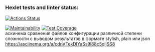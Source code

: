 ### Hexlet tests and linter status:
[![Actions Status](https://github.com/ingvyn/frontend-project-lvl2/workflows/hexlet-check/badge.svg)](https://github.com/ingvyn/frontend-project-lvl2/actions)  

[![Maintainability](https://api.codeclimate.com/v1/badges/f223ff3815182d2e54c3/maintainability)](https://codeclimate.com/github/ingvyn/frontend-project-lvl2/maintainability)
[![Test Coverage](https://api.codeclimate.com/v1/badges/f223ff3815182d2e54c3/test_coverage)](https://codeclimate.com/github/ingvyn/frontend-project-lvl2/test_coverage)  
аскинема сравнения файлов конфигурации различной степени сложности с выводом результатов в формате stylish, plain или json https://asciinema.org/a/cdnVTekDIYaSs9l88c5qljSS8 